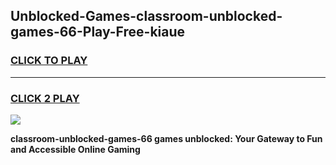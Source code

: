 
## Unblocked-Games-classroom-unblocked-games-66-Play-Free-kiaue
<h3>
<a href="https://premium76.site?title=classroom-unblocked-games-66&ref=17A">CLICK TO PLAY</a></h3>
<hr>

<h3>
<a href="https://premium76.site?title=classroom-unblocked-games-66&ref=17A">CLICK 2 PLAY</a>
  
</h3>

<a href="https://premium76.site?title=classroom-unblocked-games-66&ref=17A"><img src="https://clearcache.store/games.png"></a>


**classroom-unblocked-games-66 games unblocked: Your Gateway to Fun and Accessible Online Gaming**

